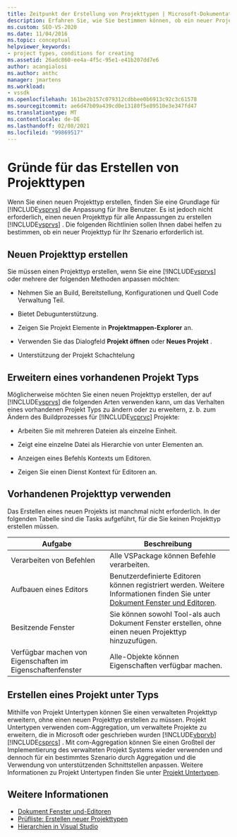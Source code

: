 ```yaml
---
title: Zeitpunkt der Erstellung von Projekttypen | Microsoft-Dokumentation
description: Erfahren Sie, wie Sie bestimmen können, ob ein neuer Projekttyp erforderlich ist, um Visual Studio für Ihre Benutzer anzupassen.
ms.custom: SEO-VS-2020
ms.date: 11/04/2016
ms.topic: conceptual
helpviewer_keywords:
- project types, conditions for creating
ms.assetid: 26adc860-ee4a-4f5c-95e1-e41b207dd7e6
author: acangialosi
ms.author: anthc
manager: jmartens
ms.workload:
- vssdk
ms.openlocfilehash: 161be2b157c079312cdbbee0b6913c92c3c61578
ms.sourcegitcommit: ae6d47b09a439cd0e13180f5e89510e3e347fd47
ms.translationtype: MT
ms.contentlocale: de-DE
ms.lasthandoff: 02/08/2021
ms.locfileid: "99869517"
---
```

# <a name="when-to-create-project-types"></a>Gründe für das Erstellen von Projekttypen
Wenn Sie einen neuen Projekttyp erstellen, finden Sie eine Grundlage für [!INCLUDE[vsprvs](../../code-quality/includes/vsprvs_md.md)] die Anpassung für Ihre Benutzer. Es ist jedoch nicht erforderlich, einen neuen Projekttyp für alle Anpassungen zu erstellen [!INCLUDE[vsprvs](../../code-quality/includes/vsprvs_md.md)] . Die folgenden Richtlinien sollen Ihnen dabei helfen zu bestimmen, ob ein neuer Projekttyp für Ihr Szenario erforderlich ist.

## <a name="create-a-new-project-type"></a>Neuen Projekttyp erstellen
 Sie müssen einen Projekttyp erstellen, wenn Sie eine [!INCLUDE[vsprvs](../../code-quality/includes/vsprvs_md.md)] oder mehrere der folgenden Methoden anpassen möchten:

- Nehmen Sie an Build, Bereitstellung, Konfigurationen und Quell Code Verwaltung Teil.

- Bietet Debugunterstützung.

- Zeigen Sie Projekt Elemente in **Projektmappen-Explorer** an.

- Verwenden Sie das Dialogfeld **Projekt öffnen** oder **Neues Projekt** .

- Unterstützung der Projekt Schachtelung

## <a name="extend-an-existing-project-type"></a>Erweitern eines vorhandenen Projekt Typs
 Möglicherweise möchten Sie einen neuen Projekttyp erstellen, der auf [!INCLUDE[vsprvs](../../code-quality/includes/vsprvs_md.md)] die folgenden Arten verwenden kann, um das Verhalten eines vorhandenen Projekt Typs zu ändern oder zu erweitern, z. b. zum Ändern des Buildprozesses für [!INCLUDE[vcprvc](../../code-quality/includes/vcprvc_md.md)] Projekte:

- Arbeiten Sie mit mehreren Dateien als einzelne Einheit.

- Zeigt eine einzelne Datei als Hierarchie von unter Elementen an.

- Anzeigen eines Befehls Kontexts um Editoren.

- Zeigen Sie einen Dienst Kontext für Editoren an.

## <a name="use-an-existing-project-type"></a>Vorhandenen Projekttyp verwenden
 Das Erstellen eines neuen Projekts ist manchmal nicht erforderlich. In der folgenden Tabelle sind die Tasks aufgeführt, für die Sie keinen Projekttyp erstellen müssen.

|Aufgabe|Beschreibung|
|----------|-----------------|
|Verarbeiten von Befehlen|Alle VSPackage können Befehle verarbeiten.|
|Aufbauen eines Editors|Benutzerdefinierte Editoren können registriert werden. Weitere Informationen finden Sie unter [Dokument Fenster und Editoren](/previous-versions/bb165691(v=vs.100)).|
|Besitzende Fenster|Sie können sowohl Tool-als auch Dokument Fenster erstellen, ohne einen neuen Projekttyp hinzuzufügen.|
|Verfügbar machen von Eigenschaften im Eigenschaftenfenster|Alle-Objekte können Eigenschaften verfügbar machen.|

## <a name="create-a-project-subtype"></a>Erstellen eines Projekt unter Typs
 Mithilfe von Projekt Untertypen können Sie einen verwalteten Projekttyp erweitern, ohne einen neuen Projekttyp erstellen zu müssen. Projekt Untertypen verwenden com-Aggregation, um verwaltete Projekte zu erweitern, die in Microsoft oder geschrieben wurden [!INCLUDE[vbprvb](../../code-quality/includes/vbprvb_md.md)] [!INCLUDE[csprcs](../../data-tools/includes/csprcs_md.md)] . Mit com-Aggregation können Sie einen Großteil der Implementierung des verwalteten Projekt Systems wieder verwenden und dennoch für ein bestimmtes Szenario durch Aggregation und die Verwendung von unterstützenden Schnittstellen anpassen. Weitere Informationen zu Projekt Untertypen finden Sie unter [Projekt Untertypen](../../extensibility/internals/project-subtypes.md).

## <a name="see-also"></a>Weitere Informationen
- [Dokument Fenster und-Editoren](/previous-versions/bb165691(v=vs.100))
- [Prüfliste: Erstellen neuer Projekttypen](../../extensibility/internals/checklist-creating-new-project-types.md)
- [Hierarchien in Visual Studio](../../extensibility/internals/hierarchies-in-visual-studio.md)